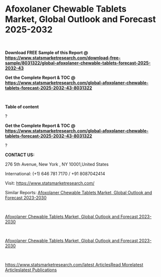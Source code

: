 <h1>Afoxolaner Chewable Tablets Market, Global Outlook and Forecast 2025-2032</h1><br/><p><strong>Download FREE Sample of this Report @ <a href="https://www.statsmarketresearch.com/download-free-sample/8031322/global-afoxolaner-chewable-tablets-forecast-2025-2032-43">https://www.statsmarketresearch.com/download-free-sample/8031322/global-afoxolaner-chewable-tablets-forecast-2025-2032-43</a></strong></p>
 
 
 
 <div><b>Get the Complete Report & TOC @ <a href="https://www.statsmarketresearch.com/global-afoxolaner-chewable-tablets-forecast-2025-2032-43-8031322">https://www.statsmarketresearch.com/global-afoxolaner-chewable-tablets-forecast-2025-2032-43-8031322</a></b></div>
 
 
 
 <p><br />
 
 <b>Table of content</b></p>
 
 
 
 <p>? </p>
 
 
 
 <div><b>Get the Complete Report & TOC @ <a href="https://www.statsmarketresearch.com/global-afoxolaner-chewable-tablets-forecast-2025-2032-43-8031322">https://www.statsmarketresearch.com/global-afoxolaner-chewable-tablets-forecast-2025-2032-43-8031322</a></b></div>
 
 
 
 <p>? </p>
 
 
 
 <p><b>CONTACT US:</b><br />
 
 276 5th Avenue, New York , NY 10001,United States<br />
 
 International: (+1) 646 781 7170 / +91 8087042414<br />
 
 Visit: <a href="https://www.statsmarketresearch.com/">https://www.statsmarketresearch.com/</a><br />
 
 Similar Reports: <a href="https://www.statsmarketresearch.com/global-afoxolaner-chewable-tablets-forecast-2025-2032-43-8031322">Afoxolaner Chewable Tablets Market, Global Outlook and Forecast 2023-2030</a><br />
 
 <br />
 
 <a href="https://www.statsmarketresearch.com/global-afoxolaner-chewable-tablets-forecast-2025-2032-43-8031322">Afoxolaner Chewable Tablets Market, Global Outlook and Forecast 2023-2030</a><br />
 
 <br />
 
 <a href="https://www.statsmarketresearch.com/global-afoxolaner-chewable-tablets-forecast-2025-2032-43-8031322">Afoxolaner Chewable Tablets Market, Global Outlook and Forecast 2023-2030</a><br />
 
 <br />
 
 <a href="https://gyeongbokgung.com">https://www.statsmarketresearch.com/</a><a href="https://hallyeomaritime.com">latest Articles</a><a href="https://jingwansa.com">Read More</a><a href="https://nguoiviet.jp/">latest Articles</a><a href="https://www.intelmarketresearch.com/">latest Publications</a></p>